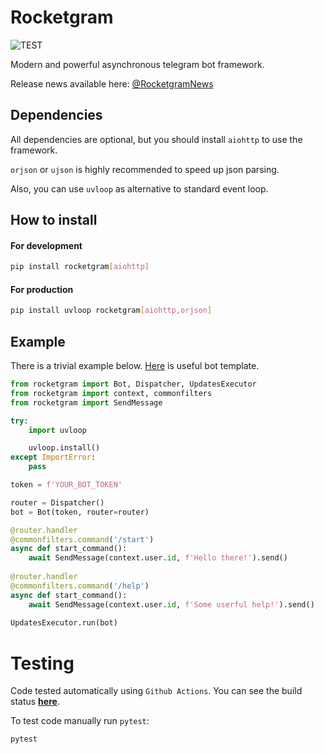 # Rocketgram

![TEST](https://github.com/rocketgram/rocketgram/workflows/TEST/badge.svg)

Modern and powerful asynchronous telegram bot framework.

Release news available here: [@RocketgramNews](https://t.me/RocketgramNews)

## Dependencies

All dependencies are optional, but you should install `aiohttp` to use the framework.

`orjson` or `ujson` is highly recommended to speed up json parsing.

Also, you can use `uvloop` as alternative to standard event loop.

## How to install

#### For development

```bash
pip install rocketgram[aiohttp]
```

#### For production

```bash
pip install uvloop rocketgram[aiohttp,orjson]
```

## Example

There is a trivial example below.
[Here](https://github.com/vd2org/rocketgram-template) is useful bot template.

```python
from rocketgram import Bot, Dispatcher, UpdatesExecutor
from rocketgram import context, commonfilters
from rocketgram import SendMessage

try:
    import uvloop

    uvloop.install()
except ImportError:
    pass

token = f'YOUR_BOT_TOKEN'

router = Dispatcher()
bot = Bot(token, router=router)

@router.handler
@commonfilters.command('/start')
async def start_command():
    await SendMessage(context.user.id, f'Hello there!').send()
    
@router.handler
@commonfilters.command('/help')
async def start_command():
    await SendMessage(context.user.id, f'Some userful help!').send()
    
UpdatesExecutor.run(bot)
```

# Testing

Code tested automatically using `Github Actions`. 
You can see the build status **[here](https://github.com/rocketgram/rocketgram/actions)**.

To test code manually run `pytest`:

```bash
pytest
```